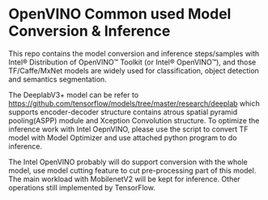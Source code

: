 # OpenVINO Common used Model Conversion & Inference 

This repo contains the model conversion and inference steps/samples with Intel® Distribution of OpenVINO™ Toolkit (or Intel® OpenVINO™), and those TF/Caffe/MxNet models are widely used for classification, object detection and semantics segmentation.

The DeeplabV3+ model can be refer to https://github.com/tensorflow/models/tree/master/research/deeplab which supports encoder-decoder structure contains atrous spatial pyramid pooling(ASPP) module and Xception Convolution structure. To optimize the inference work with Intel OepnVINO, please use the script to convert TF model with Model Optimizer and use attached python program to do inference.

The Intel OpenVINO probably will do support conversion with the whole model, use model cutting feature to cut pre-processing part of this model. The main workload with MobilenetV2 will be kept for inference. Other operations still implemented by TensorFlow.
